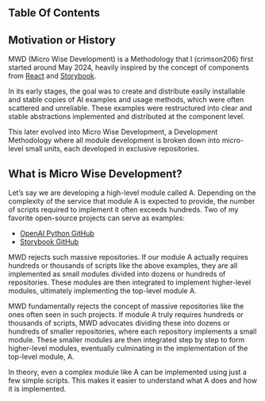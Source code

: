 ## Table Of Contents

## Motivation or History

MWD (Micro Wise Development) is a Methodology that I (crimson206) first started around May 2024, heavily inspired by the concept of components from [React](https://react.dev/) and [Storybook](https://storybook.js.org/).

In its early stages, the goal was to create and distribute easily installable and stable copies of AI examples and usage methods, which were often scattered and unreliable. These examples were restructured into clear and stable abstractions implemented and distributed at the component level.

This later evolved into Micro Wise Development, a Development Methodology where all module development is broken down into micro-level small units, each developed in exclusive repositories.

## What is Micro Wise Development?

Let’s say we are developing a high-level module called A. Depending on the complexity of the service that module A is expected to provide, the number of scripts required to implement it often exceeds hundreds. Two of my favorite open-source projects can serve as examples:

- [OpenAI Python GitHub](https://github.com/openai/openai-python/tree/main)
- [Storybook GitHub](https://github.com/storybookjs/storybook)

MWD rejects such massive repositories. If our module A actually requires hundreds or thousands of scripts like the above examples, they are all implemented as small modules divided into dozens or hundreds of repositories. These modules are then integrated to implement higher-level modules, ultimately implementing the top-level module A.

MWD fundamentally rejects the concept of massive repositories like the ones often seen in such projects. If module A truly requires hundreds or thousands of scripts, MWD advocates dividing these into dozens or hundreds of smaller repositories, where each repository implements a small module. These smaller modules are then integrated step by step to form higher-level modules, eventually culminating in the implementation of the top-level module, A.

In theory, even a complex module like A can be implemented using just a few simple scripts. This makes it easier to understand what A does and how it is implemented.